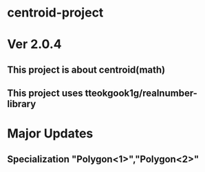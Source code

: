 # centroid-project
# Ver 2.0.4
## This project is about centroid(math)
## This project uses tteokgook1g/realnumber-library
# Major Updates
## Specialization "Polygon<1>","Polygon<2>"
